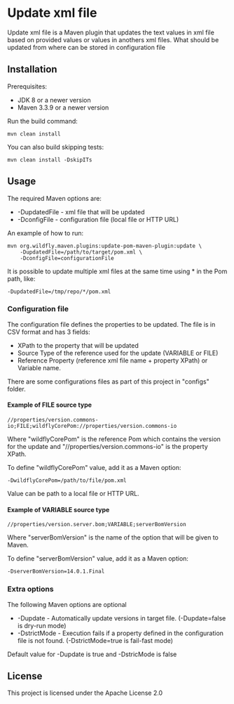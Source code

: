 # Update xml file
Update xml file is a Maven plugin that updates the text values in xml file based on provided values or values in anothers xml files.
What should be updated from where can be stored in configuration file


## Installation
Prerequisites:
* JDK 8 or a newer version
* Maven 3.3.9 or a newer version

Run the build command:
```
mvn clean install
```

You can also build skipping tests:
```
mvn clean install -DskipITs
```


## Usage
The required Maven options are:
* -DupdatedFile  - xml file that will be updated
* -DconfigFile - configuration file (local file or HTTP URL)

An example of how to run:
```
mvn org.wildfly.maven.plugins:update-pom-maven-plugin:update \
	-DupdatedFile=/path/to/target/pom.xml \
	-DconfigFile=configurationFile
```

It is possible to update multiple xml files at the same time using * in the Pom path, like:
```
-DupdatedFile=/tmp/repo/*/pom.xml
```

### Configuration file
The configuration file defines the properties to be updated. The file is in CSV format and has 3 fields:
* XPath to the property that will be updated
* Source Type of the reference used for the update (VARIABLE or FILE)
* Reference Property (reference xml file name + property XPath) or Variable name.

There are some configurations files as part of this project in "configs" folder.


#### Example of FILE source type
```
//properties/version.commons-io;FILE;wildflyCorePom://properties/version.commons-io
```
Where "wildflyCorePom" is the reference Pom which contains the version for the update and "//properties/version.commons-io" is the property XPath.

To define "wildflyCorePom" value, add it as a Maven option:
```
-DwildflyCorePom=/path/to/file/pom.xml
```

Value can be path to a local file or HTTP URL.


#### Example of VARIABLE source type
```
//properties/version.server.bom;VARIABLE;serverBomVersion
```
Where "serverBomVersion" is the name of the option that will be given to Maven.

To define "serverBomVersion" value, add it as a Maven option:
```
-DserverBomVersion=14.0.1.Final
```


### Extra options
The following Maven options are optional
* -Dupdate - Automatically update versions in target file. (-Dupdate=false is dry-run mode)
* -DstrictMode - Execution fails if a property defined in the configuration file is not found. (-DstrictMode=true is fail-fast mode)

Default value for -Dupdate is true and -DstricMode is false


## License
This project is licensed under the Apache License 2.0
